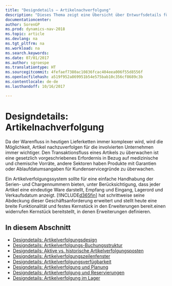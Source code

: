 ```yaml
---
title: "Designdetails – Artikelnachverfolgung"
description: "Dieses Thema zeigt eine Übersicht über Entwurfsdetails für Artikelverfolgung."
documentationcenter: 
author: SorenGP
ms.prod: dynamics-nav-2018
ms.topic: article
ms.devlang: na
ms.tgt_pltfrm: na
ms.workload: na
ms.search.keywords: 
ms.date: 07/01/2017
ms.author: sgroespe
ms.translationtype: HT
ms.sourcegitcommit: 4fefaef7380ac10836fcac404eea006f55d8556f
ms.openlocfilehash: a519f952a869951b54e575bab10c356cf8689c3b
ms.contentlocale: de-de
ms.lasthandoff: 10/16/2017

---
```

# <a name="design-details-item-tracking"></a>Designdetails: Artikelnachverfolgung
Da der Warenfluss in heutigen Lieferketten immer komplexer wird, wird die Möglichkeit, Artikel nachzuverfolgen für die involvierten Unternehmen immer wichtiger. Den Transaktionsfluss eines Artikels zu überwachen ist eine gesetzlich vorgeschriebenes Erfordernis in Bezug auf medizinische und chemische Vorräte, andere Sektoren haben Produkte mit Garantien oder Ablaufdatumsangaben für Kundenservicegründe zu überwachen.  

Ein Artikelverfolgungssystem sollte für eine einfache Handhabung der Serien- und Chargennummern bieten, unter Berücksichtigung, dass jeder Artikel eine eindeutige Ware darstellt, Empfang und Eingang, Lagerord und Verkaufsdatum anzeigt. [!INCLUDE[d365fin](includes/d365fin_md.md)] hat schrittweise seine Abdeckung dieser Geschäftsanforderung erweitert und stellt heute eine breite Funktionalität und festes Kernstück in den Erweiterungen bereit.einen widerrufen Kernstück bereitstellt, in denen Erweiterungen definieren.  

## <a name="in-this-section"></a>In diesem Abschnitt  
* [Designdetails: Artikelverfolgungsdesign](design-details-item-tracking-design.md)  
* [Designdetails: Artikelverfolgungs-Buchungsstruktur](design-details-item-tracking-posting-structure.md)  
* [Designdetails: Aktive vs. historische Artikelverfolgungsposten](design-details-active-versus-historic-item-tracking-entries.md)  
* [Designdetails: Artikelverfolgungszeilenfenster](design-details-item-tracking-lines-window.md)  
* [Designdetails: Artikelverfolgungsverfügbarkeit](design-details-item-tracking-availability.md)  
* [Designdetails: Artikelverfolgung und Planung](design-details-item-tracking-and-planning.md)  
* [Designdetails: Artikelverfolgung und Reservierungen](design-details-item-tracking-and-reservations.md)  
* [Designdetails: Artikelverfolgung im Lager](design-details-item-tracking-in-the-warehouse.md)

